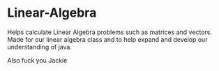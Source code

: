 # Linear-Algebra
Helps calculate Linear Algebra problems such as matrices and vectors.
Made for our linear algebra class and to help expand and develop our understanding of java.

Also fuck you Jackie
